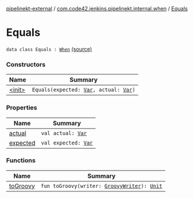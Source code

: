 [pipelinekt-external](../../index.md) / [com.code42.jenkins.pipelinekt.internal.when](../index.md) / [Equals](./index.md)

# Equals

`data class Equals : `[`When`](../../com.code42.jenkins.pipelinekt.core/-when.md) [(source)](https://github.com/code42/pipelinekt/tree/master/internal/src/main/kotlin/com/code42/jenkins/pipelinekt/internal/when/Equals.kt#L7)

### Constructors

| Name | Summary |
|---|---|
| [&lt;init&gt;](-init-.md) | `Equals(expected: `[`Var`](../../com.code42.jenkins.pipelinekt.core.vars/-var/index.md)`, actual: `[`Var`](../../com.code42.jenkins.pipelinekt.core.vars/-var/index.md)`)` |

### Properties

| Name | Summary |
|---|---|
| [actual](actual.md) | `val actual: `[`Var`](../../com.code42.jenkins.pipelinekt.core.vars/-var/index.md) |
| [expected](expected.md) | `val expected: `[`Var`](../../com.code42.jenkins.pipelinekt.core.vars/-var/index.md) |

### Functions

| Name | Summary |
|---|---|
| [toGroovy](to-groovy.md) | `fun toGroovy(writer: `[`GroovyWriter`](../../com.code42.jenkins.pipelinekt.core.writer/-groovy-writer/index.md)`): `[`Unit`](https://kotlinlang.org/api/latest/jvm/stdlib/kotlin/-unit/index.html) |
